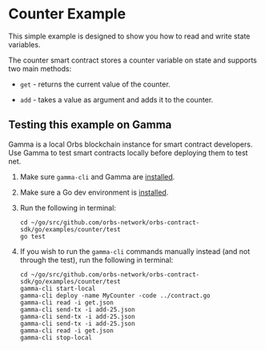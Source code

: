 # Counter Example

This simple example is designed to show you how to read and write state variables.

The counter smart contract stores a counter variable on state and supports two main methods:

* `get` - returns the current value of the counter.

* `add` - takes a value as argument and adds it to the counter.

## Testing this example on Gamma

Gamma is a local Orbs blockchain instance for smart contract developers. Use Gamma to test smart contracts locally before deploying them to test net.

1. Make sure `gamma-cli` and Gamma are [installed](../../../GAMMA.md).

2. Make sure a Go dev environment is [installed](../../../README.md#Getting-started).

3. Run the following in terminal:

    ```
    cd ~/go/src/github.com/orbs-network/orbs-contract-sdk/go/examples/counter/test
    go test
    ```
    
4. If you wish to run the `gamma-cli` commands manually instead (and not through the test), run the following in terminal:

    ```
    cd ~/go/src/github.com/orbs-network/orbs-contract-sdk/go/examples/counter/test
    gamma-cli start-local
    gamma-cli deploy -name MyCounter -code ../contract.go
    gamma-cli read -i get.json
    gamma-cli send-tx -i add-25.json
    gamma-cli send-tx -i add-25.json
    gamma-cli send-tx -i add-25.json
    gamma-cli read -i get.json
    gamma-cli stop-local
    ```